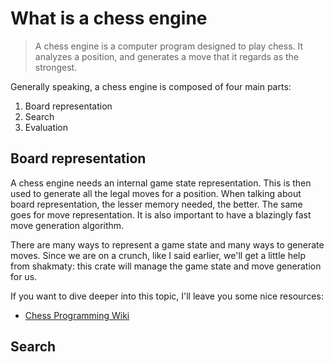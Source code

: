 # What is a chess engine

>A chess engine is a computer program designed to play chess. It analyzes a position, and generates a move that it regards as the strongest.

Generally speaking, a chess engine is composed of four main parts:

1. Board representation
2. Search
3. Evaluation

## Board representation

A chess engine needs an internal game state representation. This is then used to generate all the legal moves for a position. When talking about board representation, the lesser memory needed, the better. The same goes for move representation. It is also important to have a blazingly fast move generation algorithm.

There are many ways to represent a game state and many ways to generate moves. Since we are on a crunch, like I said earlier, we'll get a little help from shakmaty: this crate will manage the game state and move generation for us.

If you want to dive deeper into this topic, I'll leave you some nice resources:

- [Chess Programming Wiki](https://www.chessprogramming.org/Board_Representation)

## Search

